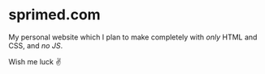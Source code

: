 # sprimed.com 
My personal website which I plan to make completely with *only* HTML and CSS,
and *no JS*. 

Wish me luck :v: